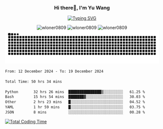 <h3 align="center">Hi there👋, I'm Yu Wang</h1>

<p align="center"><a href="https://git.io/typing-svg"><img src="https://readme-typing-svg.demolab.com?font=Alex+Brush&size=18&pause=1000&color=716A50&background=6F66FF00&center=true&vCenter=true&width=435&lines=To+love+oneself+is+the+beginning+of+a+lifelong+romance.+%E2%80%94+Oscar+Wilde" alt="Typing SVG" /></a></p>


<p align="center">
 <img src="https://github-readme-stats.vercel.app/api/top-langs?username=wloner0809&show_icons=true&locale=en&layout=compact" alt="wloner0809" height=120 />
 <img src="https://github-readme-stats.vercel.app/api?username=wloner0809&show_icons=true&locale=en" alt="wloner0809" height=120 />
 <img src="https://github-readme-streak-stats.herokuapp.com/?user=wloner0809&" alt="wloner0809" height=120 />
 <img src="https://github.com/Wloner0809/Wloner0809/blob/output/github-contribution-grid-snake.svg">
</p>
 
<!--START_SECTION:waka-->

```txt
From: 12 December 2024 - To: 19 December 2024

Total Time: 50 hrs 34 mins

Python       32 hrs 26 mins  ███████████████▒░░░░░░░░░   61.25 %
Bash         15 hrs 54 mins  ███████▓░░░░░░░░░░░░░░░░░   30.03 %
Other        2 hrs 23 mins   █░░░░░░░░░░░░░░░░░░░░░░░░   04.52 %
YAML         1 hr 59 mins    █░░░░░░░░░░░░░░░░░░░░░░░░   03.75 %
JSON         8 mins          ░░░░░░░░░░░░░░░░░░░░░░░░░   00.28 %
```

<!--END_SECTION:waka-->

[![Total Coding Time](https://wakatime.com/badge/user/3b010e91-e8bb-445f-9eac-c8ab5bc30cb6.svg)](https://wakatime.com/@3b010e91-e8bb-445f-9eac-c8ab5bc30cb6)
